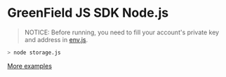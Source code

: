 # GreenField JS SDK Node.js

> NOTICE: Before running, you need to fill your account's private key and address in [env.js](./env.js).

```bash
> node storage.js
```

[More examples](../../packages/chain-sdk/tests/)
